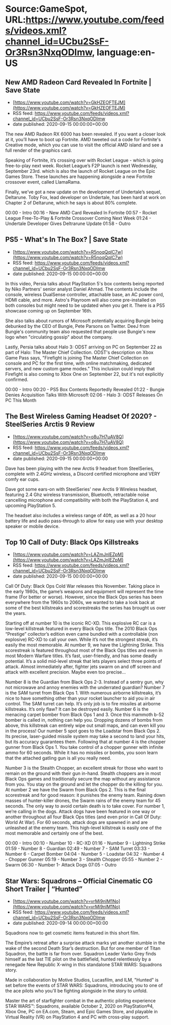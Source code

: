 # Source:GameSpot, URL:https://www.youtube.com/feeds/videos.xml?channel_id=UCbu2SsF-Or3Rsn3NxqODImw, language:en-US

## New AMD Radeon Card Revealed In Fortnite | Save State
 - [https://www.youtube.com/watch?v=GkHZEOFTEJM](https://www.youtube.com/watch?v=GkHZEOFTEJM)
 - RSS feed: https://www.youtube.com/feeds/videos.xml?channel_id=UCbu2SsF-Or3Rsn3NxqODImw
 - date published: 2020-09-15 00:00:00+00:00

The new AMD Radeon RX 6000 has been revealed. If you want a closer look at it, you’ll have to boot up Fortnite. AMD tweeted out a code for Fortnite's Creative mode, which you can use to visit the official AMD island and see a full render of the graphics card. 

Speaking of Fortnite, it’s crossing over with Rocket League - which is going free-to-play next week. Rocket League’s F2P launch is next Wednesday, September 23rd. which is also the launch of Rocket League on the Epic Games Store. These launches are happening alongside a new Fortnite crossover event, called LlamaRama.

Finally, we’ve got a new update on the development of Undertale’s sequel, Deltarune. Toby Fox, lead developer on Undertale, has been hard at work on Chapter 2 of Deltarune, which he says is about 80% complete. 

00:00 - Intro
00:16 - New AMD Card Revealed In Fortnite
00:57 - Rocket League Free-To-Play & Fortnite Crossover Coming Next Week
01:24 - Undertale Developer Gives Deltrarune Update
01:58 - Outro

## PS5 - What's In The Box? | Save State
 - [https://www.youtube.com/watch?v=R5noqQqlC7w](https://www.youtube.com/watch?v=R5noqQqlC7w)
 - RSS feed: https://www.youtube.com/feeds/videos.xml?channel_id=UCbu2SsF-Or3Rsn3NxqODImw
 - date published: 2020-09-15 00:00:00+00:00

In this video, Persia talks about PlayStation 5's box contents being reported by Niko Partners' senior analyst Daniel Ahmad. The contents include the console, wireless DualSense controller, attachable base, an AC power cord, HDMI cable, and more. Astro's Playroom will also come pre-installed on both consoles but might need to be updated when you get it. There is a PS5 showcase coming up on September 16th.

She also talks about rumors of Microsoft potentially acquiring Bungie being debunked by the CEO of Bungie, Pete Parsons on Twitter. DeeJ from Bungie's community team also requested that people use Bungie's new logo when "circulating gossip" about the company.

Lastly, Persia talks about Halo 3: ODST arriving on PC on September 22 as part of Halo: The Master Chief Collection. ODST's description on Xbox Game Pass says, "Firefight is joining The Master Chief Collection on console and PC for the first time, with online matchmaking, dedicated servers, and new custom game modes." This inclusion could imply that Firefight is also coming to Xbox One on September 22, but it's not explicitly confirmed. 

00:00 - Intro
00:20 - PS5 Box Contents Reportedly Revealed
01:22 - Bungie Denies Acquisition Talks With Microsoft 
02:06 - Halo 3: ODST Releases On PC This Month

## The Best Wireless Gaming Headset Of 2020? - SteelSeries Arctis 9 Review
 - [https://www.youtube.com/watch?v=o8u7H7uAV8Q](https://www.youtube.com/watch?v=o8u7H7uAV8Q)
 - RSS feed: https://www.youtube.com/feeds/videos.xml?channel_id=UCbu2SsF-Or3Rsn3NxqODImw
 - date published: 2020-09-15 00:00:00+00:00

Dave has been playing with the new Arctis 9 headset from SteelSeries, complete with 2.4GHz wireless, a Discord certified microphone and VERY comfy ear cups.

Dave got some ears-on with SteelSeries' new Arctis 9 Wireless headset, featuring 2.4 Ghz wireless transmission, Bluetooth, retractable noise cancelling microphone and compatibility with both the PlayStation 4, and upcoming PlayStation 5.

The headset also includes a wireless range of 40ft, as well as a 20 hour battery life and audio pass-through to allow for easy use with your desktop speaker or mobile device.

## Top 10 Call of Duty: Black Ops Killstreaks
 - [https://www.youtube.com/watch?v=LAZmJnlEZpM](https://www.youtube.com/watch?v=LAZmJnlEZpM)
 - RSS feed: https://www.youtube.com/feeds/videos.xml?channel_id=UCbu2SsF-Or3Rsn3NxqODImw
 - date published: 2020-09-15 00:00:00+00:00

Call Of Duty: Black Ops Cold War releases this November. Taking place in the early 1980s, the game’s weapons and equipment will represent the time frame (For better or worse). However, since the Black Ops series has been everywhere from the 1960s to 2060s, we wanted to take a look back at some of the best killstreaks and scorestreaks the series has brought us over the years.

Starting off at number 10 is the iconic RC-XD. This explosive RC car is a low-level killstreak featured in every Black Ops title. The 2010 Black Ops “Prestige” collector’s edition even came bundled with a controllable (non explosive) RC-XD to call your own. While it’s not the strongest streak, it’s easily the most memorable. At number 9, we have the Lightning Strike. This scorestreak is featured throughout most of the Black Ops titles and even in most Modern Warfare titles. It’s fast, user-friendly, and has some deadly potential. It’s a solid mid-level streak that lets players select three points of attack. Almost immediately after, fighter jets swarm on and off screen and attack with excellent precision. Maybe even too precise... 

Number 8 is the Guardian from Black Ops 2-3. Instead of a sentry gun, why not microwave and annoy enemies with the underrated guardian? Number 7 is the SAM turret from Black Ops 1. With numerous airborne killstreaks, it’s nice to have something other than your rocket launcher to aid you in air control. The SAM turret can help. It’s only job is to fire missiles at airborne killstreaks. It’s only flaw? It can be destroyed easily. Number 6 is the menacing carpet bomber from Black Ops 1 and 3. Once this mammoth b-52 bomber is called in, nothing can help you. Dropping dozens of bombs from above, this killstreak can entirely wipe out small maps, and can even kill you in the process! Our number 5 spot goes to the Loadstar from Black Ops 2. Its precise, laser-guided missile system may take a second to land your hits, but its accuracy guarantees them. Following that at number 4 is the chopper gunner from Black Ops 1. You take control of a chopper gunner with infinite ammo for 60 seconds. While it has no missiles or bombs, you soon learn that the attached gatling gun is all you really need.

Number 3 is the Stealth Chopper, an excellent streak for those who want to remain on the ground with their gun in-hand. Stealth choppers are in most Black Ops games and traditionally secure the map without any assistance from you. You stay on the ground and let the chopper do the killing for you. At number 2 we have the Swarm from Black Ops 2. This is the final scorestreak and for good reason: it punishes the enemy team. Raining down masses of hunter-killer drones, the Swarm rains of the enemy team for 45 seconds. The only way to avoid certain death is to take cover. For number 1, we’re calling in the dogs. Attack dogs have been featured in one way or another throughout all four Black Ops titles (and even prior in Call Of Duty: World At War). For 60 seconds, attack dogs are spawned in and are unleashed at the enemy team. This high-level killstreak is easily one of the most memorable and certainly one of the best. 

00:00 - Intro
00:10 - Number 10 - RC-XD
01:16 - Number 9 - Lightning Strike
01:59 - Number 8 - Guardian
02:49 - Number 7 - SAM Turret
03:33 - Number 6 - Carpet Bomber
04:04 - Number 5 - Loadstar
04:32 - Number 4 - Chopper Gunner
05:19 - Number 3 - Stealth Chopper
05:55 - Number 2 - Swarm 
06:30 - Number 1- Attack Dogs
07:05 - Outro

## Star Wars: Squadrons – Official Cinematic CG Short Trailer | “Hunted”
 - [https://www.youtube.com/watch?v=vrMi9nIM1No](https://www.youtube.com/watch?v=vrMi9nIM1No)
 - RSS feed: https://www.youtube.com/feeds/videos.xml?channel_id=UCbu2SsF-Or3Rsn3NxqODImw
 - date published: 2020-09-14 00:00:00+00:00

Squadrons now to get cosmetic items featured in this short film.

The Empire’s retreat after a surprise attack marks yet another stumble in the wake of the second Death Star’s destruction. But for one member of Titan Squadron, the battle is far from over. Squadron Leader Varko Grey finds himself as the last TIE pilot on the battlefield, hunted relentlessly by a renegade New Republic X-wing in this standalone STAR WARS: Squadrons story.

Made in collaboration by Motive Studios, Lucasfilm, and ILM, "Hunted" is set before the events of STAR WARS: Squadrons, introducing you to one of the ace pilots who you'll be fighting alongside in the story to unfold.

Master the art of starfighter combat in the authentic piloting experience STAR WARS™: Squadrons, available October 2, 2020 on PlayStation®4, Xbox One, PC on EA.com, Steam, and Epic Games Store, and playable in Virtual Reality (VR) on PlayStation 4 and PC with cross-play support.

